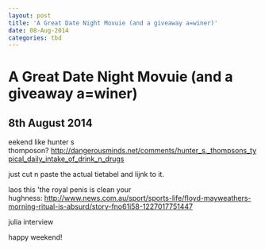 ```yaml
---
layout: post
title: 'A Great Date Night Movuie (and a giveaway a=winer)'
date: 08-Aug-2014
categories: tbd
---
```


# A Great Date Night Movuie (and a giveaway a=winer)

## 8th August 2014

eekend like hunter s thomposon? http://dangerousminds.net/comments/hunter_s._thompsons_typical_daily_intake_of_drink_n_drugs

just cut n paste the actual tietabel and lijnk to it.

laos this 'the royal penis is clean your hughness: http://www.news.com.au/sport/sports-life/floyd-mayweathers-morning-ritual-is-absurd/story-fno61i58-1227017751447

 

julia interview

happy weekend!
